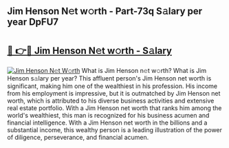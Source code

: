 ## Jim Henson N𝚎t w𝚘rth - Part-73q S𝚊lary per year DpFU7

# <h2><a href="http://gc1s9wd.nevu.top/?p=Jim+Henson">🔗 👉🔴 Jim Henson N𝚎t w𝚘rth - S𝚊lary</a></h2>

[![Jim Henson N𝚎t W𝚘rth](https://i.imgur.com/Oavwk0R.jpeg)](http://gc1s9wd.nevu.top/?p=Jim+Henson)
What is Jim Henson n𝚎t w𝚘rth? What is Jim Henson s𝚊lary per year?
This affluent person's Jim Henson net worth is significant, making him one of the wealthiest in his profession. His income from his employment is impressive, but it is outmatched by Jim Henson net worth, which is attributed to his diverse business activities and extensive real estate portfolio. With a Jim Henson net worth that ranks him among the world's wealthiest, this man is recognized for his business acumen and financial intelligence. With a Jim Henson net worth in the billions and a substantial income, this wealthy person is a leading illustration of the power of diligence, perseverance, and financial acumen.

